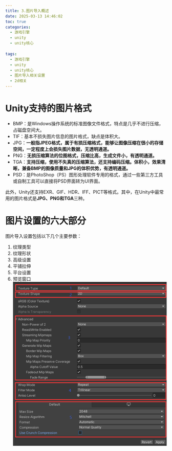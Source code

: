 ```yaml
---
title: 3.图片导入概述
date: 2025-03-13 14:46:02
toc: true
categories:
  - 游戏引擎
  - unity
  - unity核心

tags:
  - 游戏引擎
  - unity
  - unity核心
  - 图片导入相关设置
  - 2d相关
---
```



# Unity支持的图片格式
- BMP：是Windows操作系统的标准图像文件格式，特点是几乎不进行压缩，占磁盘空间大。
- TIF：基本不损失图片信息的图片格式，缺点是体积大。
- JPG：**一般指JPEG格式，属于有损压缩格式，能够让图像压缩在很小的存储空间，一定程度上会损失图片数据，无透明通道。**
- PNG：**无损压缩算法的位图格式，压缩比高，生成文件小，有透明通道。**
- TGA：**支持压缩，使用不失真的压缩算法，还支持编码压缩。体积小，效果清晰，兼备BMP的图像质量和JPG的体积优势，有透明通道。**
- PSD：是PhotoShop（PS）图形处理软件专用的格式，通过一些第三方工具或自制工具可以直接将PSD界面转为UI界面。

此外，Unity还支持EXR、GIF、HDR、IFF、PICT等格式。其中，在Unity中最常用的图片格式是**JPG、PNG和TGA**三种。

# 图片设置的六大部分
图片导入设置包括以下几个主要参数：
1. 纹理类型
2. 纹理形状
3. 高级设置
4. 平铺拉伸
5. 平台设置
6. 预览窗口
![](3.图片导入概述/file-20250313145207156.png)

